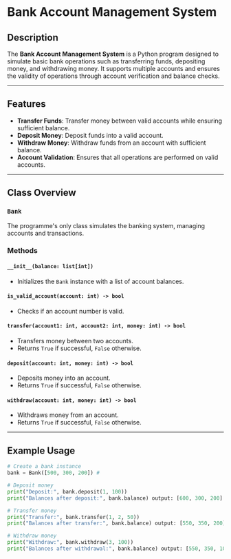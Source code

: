 # Bank Account Management System

## Description
The **Bank Account Management System** is a Python program designed to simulate basic bank operations such as transferring funds, depositing money, and withdrawing money. It supports multiple accounts and ensures the validity of operations through account verification and balance checks.

---

## Features
- **Transfer Funds**: Transfer money between valid accounts while ensuring sufficient balance.
- **Deposit Money**: Deposit funds into a valid account.
- **Withdraw Money**: Withdraw funds from an account with sufficient balance.
- **Account Validation**: Ensures that all operations are performed on valid accounts.

---

## Class Overview

### `Bank`
The programme's only class simulates the banking system, managing accounts and transactions.

### Methods

#### `__init__(balance: list[int])`
- Initializes the `Bank` instance with a list of account balances.

#### `is_valid_account(account: int) -> bool`
- Checks if an account number is valid.

#### `transfer(account1: int, account2: int, money: int) -> bool`
- Transfers money between two accounts.
- Returns `True` if successful, `False` otherwise.

#### `deposit(account: int, money: int) -> bool`
- Deposits money into an account.
- Returns `True` if successful, `False` otherwise.

#### `withdraw(account: int, money: int) -> bool`
- Withdraws money from an account.
- Returns `True` if successful, `False` otherwise.

---

## Example Usage

```python
# Create a bank instance
bank = Bank([500, 300, 200]) # 

# Deposit money
print("Deposit:", bank.deposit(1, 100))
print("Balances after deposit:", bank.balance) output: [600, 300, 200]

# Transfer money
print("Transfer:", bank.transfer(1, 2, 50))
print("Balances after transfer:", bank.balance) output: [550, 350, 200]

# Withdraw money
print("Withdraw:", bank.withdraw(3, 100))
print("Balances after withdrawal:", bank.balance) output: [550, 350, 100]


